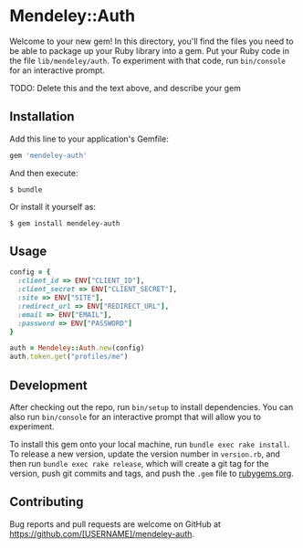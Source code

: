 # Mendeley::Auth

Welcome to your new gem! In this directory, you'll find the files you need to be able to package up your Ruby library into a gem. Put your Ruby code in the file `lib/mendeley/auth`. To experiment with that code, run `bin/console` for an interactive prompt.

TODO: Delete this and the text above, and describe your gem

## Installation

Add this line to your application's Gemfile:

```ruby
gem 'mendeley-auth'
```

And then execute:

    $ bundle

Or install it yourself as:

    $ gem install mendeley-auth

## Usage

```ruby
config = {
  :client_id => ENV["CLIENT_ID"],
  :client_secret => ENV["CLIENT_SECRET"],
  :site => ENV["SITE"],
  :redirect_url => ENV["REDIRECT_URL"],
  :email => ENV["EMAIL"],
  :password => ENV["PASSWORD"]
}

auth = Mendeley::Auth.new(config)
auth.token.get("profiles/me")
```

## Development

After checking out the repo, run `bin/setup` to install dependencies. You can also run `bin/console` for an interactive prompt that will allow you to experiment.

To install this gem onto your local machine, run `bundle exec rake install`. To release a new version, update the version number in `version.rb`, and then run `bundle exec rake release`, which will create a git tag for the version, push git commits and tags, and push the `.gem` file to [rubygems.org](https://rubygems.org).

## Contributing

Bug reports and pull requests are welcome on GitHub at https://github.com/[USERNAME]/mendeley-auth.

